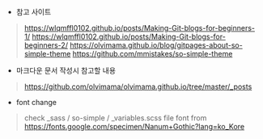 - 참고 사이트
> https://wlqmffl0102.github.io/posts/Making-Git-blogs-for-beginners-1/
> https://wlqmffl0102.github.io/posts/Making-Git-blogs-for-beginners-2/
> https://olvimama.github.io/blog/gitpages-about-so-simple-theme
> https://github.com/mmistakes/so-simple-theme


- 마크다운 문서 작성시 참고할 내용
> https://github.com/olvimama/olvimama.github.io/tree/master/_posts

- font change 
> check _sass / so-simple / _variables.scss file
> font from https://fonts.google.com/specimen/Nanum+Gothic?lang=ko_Kore